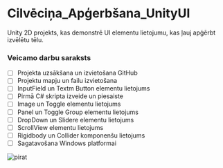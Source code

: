 # Cilvēciņa_Apģerbšana_UnityUI
Unity 2D projekts, kas demonstrē UI elementu lietojumu, kas ļauj apģērbt izvēlētu tēlu.

### Veicamo darbu saraksts
- [ ] Projekta uzsākšana un izvietošana GitHub
- [ ] Projektu mapju un failu izvietošana
- [ ] InputField un Textm Button elementu lietojums
- [ ] Pirmā C# skripta izveide un piesaiste
- [ ] Image un Toggle elementu lietojums
- [ ] Panel un Toggle Group elementu lietojums
- [ ] DropDown un Slidere elementu lietojums
- [ ] ScrollView elementu lietojums
- [ ] Rigidbody un Collider komponenšu lietojums
- [ ] Sagatavošana Windows platformai

![pirat](https://github.com/EdmundsZaneribs/Cilvecina_Apgerbsana_UnityUI/assets/165994174/e62ff0d5-f147-416e-a7b6-8a3409594e89)
